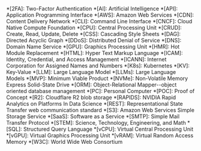*[2FA]: Two-Factor Authentication
*[AI]: Artificial Intelligence
*[API]: Application Programming Interface
*[AWS]: Amazon Web Services
*[CDN]: Content Delivery Network
*[CLI]: Command Line Interface
*[CNCF]: Cloud Native Compute Foundation
*[CPU]: Central Processing Unit
*[CRUD]: Create, Read, Update, Delete
*[CSS]: Cascading Style Sheets
*[DAG]: Directed Acyclic Graph
*[DDoS]: Distributed Denial of Service
*[DNS]: Domain Name Service
*[GPU]: Graphics Processing Unit
*[HMR]: Hot Module Replacement
*[HTML]: Hyper Text Markup Language
*[ICAM]: Identity, Credential, and Access Management
*[ICANN]: Internet Corporation for Assigned Names and Numbers
*[K8s]: Kubernetes
*[KV]: Key-Value
*[LLM]: Large Language Model
*[LLMs]: Large Language Models
*[MVP]: Minimum Viable Product
*[NVMe]: Non-Volatile Memory Express Solid-State Drive
*[ORM]: Object-Relational Mapper--object oriented database management
*[PC]: Personal Computer
*[POC]: Proof of Concept
*[R2]: Cloudflare R2 blob storage
*[RAPIDS]: NVIDIA Rapid Analytics on Platforms In Data Science
*[REST]: Representational State Transfer web communication standard
*[S3]: Amazon Web Services Simple Storage Service
*[SaaS]: Software as a Service
*[SMTP]: Simple Mail Transfer Protocol
*[STEM]: Science, Technology, Engineering, and Math
*[SQL]: Structured Query Language
*[vCPU]: Virtual Central Processing Unit
*[vGPU]: Virtual Graphics Processing Unit
*[vRAM]: Virtual Random Access Memory
*[W3C]: World Wide Web Consortium